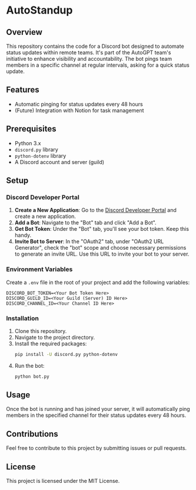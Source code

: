 # AutoStandup

## Overview
This repository contains the code for a Discord bot designed to automate status updates within remote teams. It's part of the AutoGPT team's initiative to enhance visibility and accountability. The bot pings team members in a specific channel at regular intervals, asking for a quick status update.

## Features
- Automatic pinging for status updates every 48 hours
- (Future) Integration with Notion for task management

## Prerequisites
- Python 3.x
- `discord.py` library
- `python-dotenv` library
- A Discord account and server (guild)

## Setup

### Discord Developer Portal
1. **Create a New Application**: Go to the [Discord Developer Portal](https://discord.com/developers/applications) and create a new application.
2. **Add a Bot**: Navigate to the "Bot" tab and click "Add a Bot".
3. **Get Bot Token**: Under the "Bot" tab, you'll see your bot token. Keep this handy.
4. **Invite Bot to Server**: In the "OAuth2" tab, under "OAuth2 URL Generator", check the "bot" scope and choose necessary permissions to generate an invite URL. Use this URL to invite your bot to your server.

### Environment Variables
Create a `.env` file in the root of your project and add the following variables:
```
DISCORD_BOT_TOKEN=<Your Bot Token Here>
DISCORD_GUILD_ID=<Your Guild (Server) ID Here>
DISCORD_CHANNEL_ID=<Your Channel ID Here>
```

### Installation
1. Clone this repository.
2. Navigate to the project directory.
3. Install the required packages:
    ```bash
    pip install -U discord.py python-dotenv
    ```
4. Run the bot:
    ```bash
    python bot.py
    ```

## Usage
Once the bot is running and has joined your server, it will automatically ping members in the specified channel for their status updates every 48 hours.

## Contributions
Feel free to contribute to this project by submitting issues or pull requests.

## License
This project is licensed under the MIT License.
